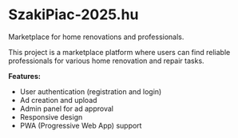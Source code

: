 # SzakiPiac-2025.hu
Marketplace for home renovations and professionals.

This project is a marketplace platform where users can find reliable professionals for various home renovation and repair tasks.

**Features:**
- User authentication (registration and login)
- Ad creation and upload
- Admin panel for ad approval
- Responsive design
- PWA (Progressive Web App) support